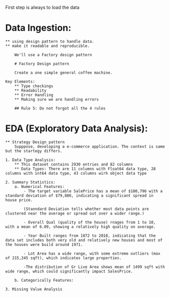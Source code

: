 First step is always to load the data

# Data Ingestion:

    ** using design pattern to handle data.
    ** make it readable and reproducible.

        We'll use a Factory design pattern

        # Factory Design pattern

        Create a one simple general coffee machine.

    Key Elements:
        ** Type checkings
        ** Readability
        ** Error Handling
        ** Making sure we are handling errors

        ## Rule 5: Do not forgot all the 4 rules

# EDA (Exploratory Data Analysis):

    ** Strategy Design pattern
        Supppose, developing a e-commerce application. The context is same but the startegy differs.

    1. Data Type Analysis:
        ** This dataset contains 2930 entries and 82 columns
        ** Data Types: There are 11 columns with Float64 data type, 28 columns with int64 data type, 43 columns wirh object data type

    2. Summary Statistics:
        a. Numerical Features:
            - The target variable SalePrice has a mean of $180,796 with a standard deviation of $79,886, indicating a significant spread in house price.
            
            (Stanndard Deviation tells whether most data points are clustered near the average or spread out over a wider range.)
            
            - Overall Qual (quality of the house) rnages from 1 to 10, with a mean of 6.09, showing a relatively high quality on average.

            - Year Built ranges from 1872 to 2010, indicating that the data set includes both very old and relatively new houses and most of the houses were build around 1971.

            - Lot Area has a wide range, with some extreme outliers (max of 215,245 sqft), which indicates large properties.

            -The distribution of Gr Live Area shows mean of 1499 sqft with wide range, which could significantly impact SalesPrice.

        b. Categorically Features:
        
    3. Missing Value Analysis
